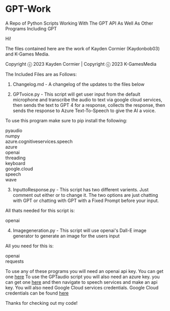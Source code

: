 # GPT-Work
A Repo of Python Scripts Working With The GPT API As Well As Other Programs Including GPT

Hi!

The files contained here are the work of Kayden Cormier (Kaydonbob03) and K-Games Media. 

Copyright ⓒ 2023 Kayden Cormier	| Copyright ⓒ 2023 K-GamesMedia

The Included Files are as Follows:

1. Changelog.md - A changelog of the updates to the files below

2. GPTvoice.py - This script will get user input from the default microphone and transcribe the audio to text via google cloud services, then sends the text to GPT 4 for a response, collects the response, then sends the response to Azure Text-To-Speech to give the AI a voice. 

To use this program make sure to pip install the following:

pyaudio \
numpy \
azure.cognitiveservices.speech \
azure \
openai \
threading \
keyboard \
google.cloud \
speech \
wave 

3. InputtoResponse.py - This script has two different varients. Just comment out either or to change it. The two options are just chatting with GPT or chatting with GPT with a Fixed Prompt before your input.

All thats needed for this script is:
 
openai

4. Imagegeneration.py - This script will use openai's Dall-E image generator to generate an image for the users input

All you need for this is:

openai \
requests


To use any of these programs you will need an openai api key. You can get one [here](https://platform.openai.com/account/api-keys)
To use the GPTaudio script you will also need an azure key. you can get one [here](https://portal.azure.com/#home) and then navigate to speech services and make an api key. You will also need Google Cloud services credentials. Google Cloud credentials can be found [here](https://console.cloud.google.com/apis/credentials)


Thanks for checking out my code!
